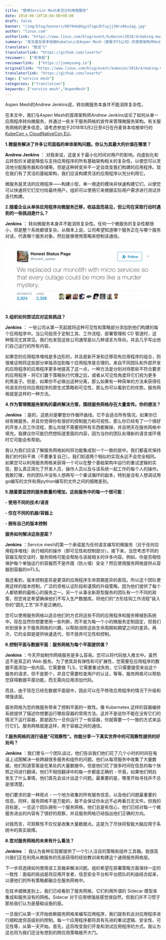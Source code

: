 ```yaml
---
title: "使用Service Mesh来充分利用微服务"
date: 2018-06-19T18:04:08+08:00
draft: false
banner: "/img/blog/banners/00704eQkgy1fsgo3hfuyjj30rs0ku1ag.jpg"
author: "linux.com"
authorlink: "https://www.linux.com/blog/event/kubecon/2018/4/making-most-out-microservices-service-mesh"
summary: "本文是在哥本哈根KubeCon上对Aspen Mesh（隶属于F5公司）的首席架构师Andrew Jenkins关于微服务和Service Mesh的采访。"
translator: "殷龙飞"
translatorlink: "https://github.com/loverto"
reviewer:  ["宋净超"]
reviewerlink:  ["https://jimmysong.io"]
originallink: "https://www.linux.com/blog/event/kubecon/2018/4/making-most-out-microservices-service-mesh"
translatorlink: "https://github.com/loverto"
tags: ["service mesh"]
categories: ["translation"]
keywords: ["service mesh","AspenMesh"]
---
```


Aspen Mesh的Andrew Jenkins说，转向微服务本身并不能消除复杂性。

在本文中，我们与Aspen Mesh的首席架构师Andrew Jenkins谈论了如何从单一应用程序转向微服务，并通过一些关于服务网格的宣传来管理微服务架构。有关服务网格的更多信息，请考虑参加于2018年5月2日至4日在丹麦哥本哈根举行的[KubeCon + CloudNativeCon EU](https://events.linuxfoundation.org/events/kubecon-cloudnativecon-europe-2018/attend/register/)。

**1.微服务解决了许多公司面临的单体架构问题。你认为其最大的价值在哪里？**

**Andrew Jenkins** ： 对我来说，这是关于最小化时间对用户的影响。向虚拟化和云转型的关键是降低与支持应用程序的所有基础架构相关的复杂性，以便您可以灵活地分配服务器和存储等。但是这种转变并不一定会改变我们构建的应用程序。现在我们有了灵活的基础架构，我们应该构建灵活的应用程序以充分利用它。

微服务是灵活的应用程序——构建小型，单一用途的模块并快速构建它们，以便您可以快速将它们交付给最终用户。组织可以使用它来根据实际用户需求进行测试并迭代构建。

**2.随着企业从单体应用程序向微服务迁移，收益显而易见，但公司在采取行动时遇到的一些挑战是什么？**

**Jenkins** ： 转向微服务本身并不能消除复杂性。任何一个微服务的复杂性都很小，但是整个系统都很复杂。从根本上说，公司希望知道哪个服务正在与哪个服务对话，代表哪个服务对象，然后能够使用策略来控制该通信。

![](61411417ly1fsgj488frxj20ed05zgnh.jpg)

**3.组织如何尝试应对这些挑战？**

**Jenkins** ： 一些公司从第一天起就将这种可见性和策略部分添加到他们构建的每个应用程序中。当公司投资于定制工具、工作流程、部署管理和 CD 管道时，这种情况尤其常见。我们也发现这些公司通常是以几种语言为导向，并且几乎写出他们自己运行的所有内容。

如果您的应用程序堆栈是多边形的，并且是新开发和迁移现有应用程序的组合，则很难证明将这些部分单独添加到每个应用程序是合理的。来自不同团队和外部开发的应用程序的应用程序更多地提高了这一点，一种方法是分别对待那些不符合要求的应用程序 - 将它们置于策略执行代理之后，或者从可见性角度将它们视为更多的黑盒子。但是，如果你不必做出这种分离，那么如果有一种简单的方法来获得任何语言的任何应用程序的原生式策略和可见性，那么你可以看到它的优势。服务网格就是这样的一种方法。

**4.作为管理微服务架构的最终解决方案，围绕服务网格存在大量宣传。你的想法？**

**Jenkins** ：是的，这绝对是攀登炒作循环曲线。它不会适合所有情况。如果你已经有微服务，并且你觉得你有很好的控制能力和可视性，那么你已经有了一个很好的开发人员工作流程，那么你就不需要把所有东西都撕掉，并且明天在服务网格中填充。我建议你可能仍然想知道里面的内容，因为当你的团队处理新的语言或环境时它可能会有帮助。

我认为我们应该了解服务网格如何将功能集成到一个一致的层中。我们都喜欢保持我们的代码干爽（不要重复自己）。我们知道两个相似的实现永远不会完全相同。如果您可以利用服务网格来获得一个可以在整个基础架构中运行的重试逻辑的实现，那么真正简化了开发人员，操作人员以及与该系统一起工作的每个人的操作。我敢打赌，你的团队中没有人想再写一个重试循环的副本，特别是没有人想调试用go编写的文件和用python编写的文件之间的细微差别。

**5.随着要监控的服务数量的增加，这些服务中的每一个很可能：**

**- 使用不同的技术/语言**

**- 住在不同的机器/容器上**

**- 拥有自己的版本控制**

**服务如何解决这些差距？**

**Jenkins** ：Service mesh的第一个承诺是为任何语言编写的微服务（对于任何应用程序堆栈）执行相同的操作（即可见性和控制部分）。接下来，当您考虑不同的容器互相交谈时，服务网格可能会帮助与该层相关的许多内容。例如，你是否相信保护每个单独运行的容器而不是外围（防火墙）安全？然后使用服务网格提供从容器到容器的mTLS。

我还看到，版本控制差异是更深的应用程序生命周期差异的表现。所以这个团队使用这样的版本控制，广泛的资格认证阶段和谨慎的升级策略，因为他们提供了每个人都依赖的最核心的服务之一。另一个从事全新原型服务的团队有一个不同的政策，但您肯定希望确保他们不写入生产数据库。将他们的“方形挂钩工作流程”装入你的“圆孔工艺”并不是正确的。

您可以使用服务网格以适合他们的方式将这些不同的应用程序和服务移植到系统中。现在显然你想要使用一些判断，而不是为每一个小的微服务定制固定，但我们听到很多关于服务网格的兴趣，以帮助消除这些生命周期和期望之间的差异。再次，它的全部是提供快速迭代，但不放弃可见性和控制。

**6.控制平面与数据平面：服务网格为每个平面提供值？**

**Jenkins** ：今天开始制作网络服务是多么容易。您可以将代码放入推文中。虽然这不是真正的 Web 服务。为了使其具有弹性和可扩展性，您需要在应用程序的数据平面添加一些内容。它需要做 TLS，它需要重试失败，它只需要接受来自这个服务的请求，但不是那个，并且它需要检查用户的认证，等等。服务网格可以帮助您获得数据平面功能，而无需向应用添加代码。

而且，由于现在已经在数据平面层中，因此可以在不修改应用程序的情况下升级和增强该层。

服务网格为您的微服务带来了控制平面的一致性。像 Kubernetes 这样的容器编排系统提供了描述你想要运行哪些容器的常用方法。这并不是说你不能在没有它们的情况下运行容器，那是因为一旦你运行了一些容器，你就需要一个一致的方式来运行它们。服务网格就是这样，用于容器之间的通信。

**7.服务网格的流行语是“可观察性”。你能分享一下真实世界中的可观察性提供的好处吗？**

**Jenkins** ：我们曾与一个团队谈过，他们告诉我们他们花了几个小时的时间在电话上试图解决一些跨越很多服务和组件的问题。他们从每项服务中收集了大量数据，他们知道答案是在某处的大量数据中。但是他们花了很多时间在信息的每个快照之间进行翻译。他们不相信翻译中的每一步都是正确的 - 毕竟，如果他们明白发生了什么事情，他们首先会设计出这个问题。最重要的是，哪里开始寻找并不总是很清楚。

他们要求的是一种观点 - 一个地方收集的所有服务信息，以及他们问题最重要的信息。同样，服务网格不是万能的，我不会保证你永远不必再看日志文件。但我的目标是，一旦这个团队拥有一个服务网格，他们总是有信心，他们已经对每一个微服务进出的内容有了很好的观察，并且服务网格已经指出他们正确的方向。

对我而言，可观察性不仅仅是收集大量数据点。这是为了尽快将智能大脑应用于系统中的真实故障。

**8.您对服务网格的未来有什么看法？**

**Jenkins** ： 我认为各种实现都提供了一个引人注目的策略和组件工具箱。我很高兴我们正在利用从微服务的先驱获得的经验教训来构建这个通用服务网格层。

下一步将选择如何使用该工具箱来解决问题。组织希望在部署策略方面保持一定的一致性：面临的挑战是将应用开发者，信息安全平台和平台团队的利益结合起来，以便他们的所有策略都融合在服务网格中。

在技术细微差别上，我们已经看到了服务网格，它们利用所谓的 Sidecar 模型来集成和服务没有的网格。Sidecar 对于应用增强层感觉很自然，但我们并不习惯于那些我们认为是基础设施的层。

一旦我们从第一天开始依赖服务网格来编写应用程序，我们就有机会对应用程序进行细粒度但高级别的控制。每一个应用程序都将具有先进的重试逻辑、安全性、可见性等，从第一天开始。首先，这将改变我们开发和测试应用程序的方式。我认为这也将为我们还没有想到的跨应用策略敞开大门。
